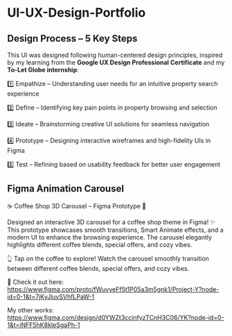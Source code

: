 # UI-UX-Design-Portfolio

## Design Process – 5 Key Steps
This UI was designed following human-centered design principles, inspired by my learning from the **Google UX Design Professional Certificate** and my **To-Let Globe internship**:

1️⃣ Empathize – Understanding user needs for an intuitive property search experience

2️⃣ Define – Identifying key pain points in property browsing and selection

3️⃣ Ideate – Brainstorming creative UI solutions for seamless navigation

4️⃣ Prototype – Designing interactive wireframes and high-fidelity UIs in Figma

5️⃣ Test – Refining based on usability feedback for better user engagement

## Figma Animation Carousel
☕ Coffee Shop 3D Carousel – Figma Prototype 🎡

Designed an interactive 3D carousel for a coffee shop theme in Figma! ✨ This prototype showcases smooth transitions, Smart Animate effects, and a modern UI to enhance the browsing experience. The carousel elegantly highlights different coffee blends, special offers, and cozy vibes.

👆 Tap on the coffee to explore! Watch the carousel smoothly transition between different coffee blends, special offers, and cozy vibes.

🔗 Check it out here: https://www.figma.com/proto/fWuvyeFf5t1P05a3m5gnk1/Project-Y?node-id=0-1&t=7jKyJluvSVhfLPaW-1

My other works:
https://www.figma.com/design/d0YWZt3ccinfyzTCnH3C06/YK?node-id=0-1&t=iNFF5hK8kIeSgaPh-1


